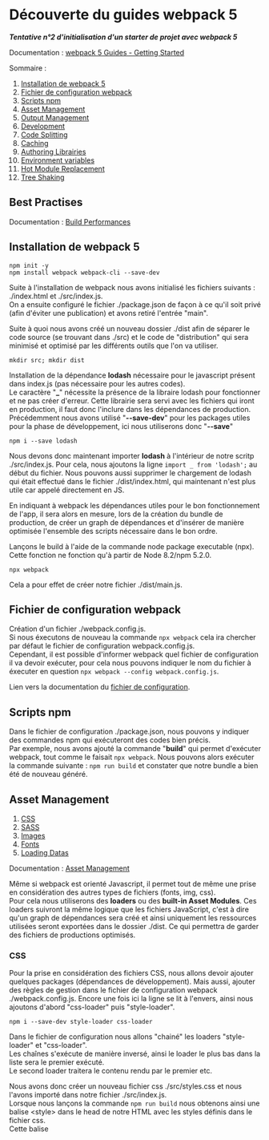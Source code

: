 # Découverte du guides webpack 5
***Tentative n°2 d'initialisation d'un starter de projet avec webpack 5***

Documentation : [webpack 5 Guides - Getting Started](https://webpack.js.org/guides/getting-started/)

Sommaire : 
1. [Installation de webpack 5](#installation-de-webpack-5)
2. [Fichier de configuration webpack](#fichier-de-configuration-webpack)
3. [Scripts npm](#scripts-npm)
4. [Asset Management](#asset-management)
5. [Output Management](#output-management)
6. [Development](#development)
7. [Code Splitting](#code-splitting)
8. [Caching](#caching)
9. [Authoring Librairies](#authoring-librairies)
10. [Environment variables](#environment-variables)
11. [Hot Module Replacement](#hot-module-replacement)
12. [Tree Shaking](#tree-shaking)

## Best Practises 

Documentation : [Build Performances](https://webpack.js.org/guides/build-performance/)

## Installation de webpack 5

```
npm init -y
npm install webpack webpack-cli --save-dev
```

Suite à l'installation de webpack nous avons initialisé les fichiers suivants : ./index.html et ./src/index.js.  
On a ensuite configuré le fichier ./package.json de façon à ce qu'il soit privé (afin d'éviter une publication) et avons
retiré l'entrée "main".

Suite à quoi nous avons créé un nouveau dossier ./dist afin de séparer le code source (se trouvant dans ./src) et le code
de "distribution" qui sera minimisé et optimisé par les différents outils que l'on va utiliser.  

```
mkdir src; mkdir dist
```

Installation de la dépendance **lodash** nécessaire pour le javascript présent dans index.js (pas nécessaire pour les autres codes).  
Le caractère "**_**" nécessite la présence de la libraire lodash pour fonctionner et ne pas créer d'erreur.
Cette librairie sera servi avec les fichiers qui iront en production, il faut donc l'inclure dans les dépendances de production.
Précédemment nous avons utilisé "**--save-dev**" pour les packages utiles pour la phase de développement, ici nous utiliserons donc "**--save**"

```
npm i --save lodash
```

Nous devons donc maintenant importer **lodash** à l'intérieur de notre scritp ./src/index.js. Pour cela, nous ajoutons la ligne `import _ from 'lodash';`
au début du fichier. 
Nous pouvons aussi supprimer le chargement de lodash qui était effectué dans le fichier ./dist/index.html, qui maintenant n'est plus utile car appelé 
directement en JS.  

En indiquant à webpack les dépendances utiles pour le bon fonctionnement de l'app, il sera alors en mesure, lors de la 
création du bundle de production, de créer un graph de dépendances et d'insérer de manière optimisée l'ensemble des scripts
nécessaire dans le bon ordre.  

Lançons le build à l'aide de la commande node package executable (npx).
Cette fonction ne fonction qu'à partir de Node 8.2/npm 5.2.0.

```
npx webpack
```

Cela a pour effet de créer notre fichier ./dist/main.js.

## Fichier de configuration webpack

Création d'un fichier ./webpack.config.js.  
Si nous éxecutons de nouveau la commande `npx webpack` cela ira chercher par défaut le fichier de configuration webpack.config.js.  
Cependant, il est possible d'informer webpack quel fichier de configuration il va devoir exécuter, pour cela nous pouvons
indiquer le nom du fichier à éxecuter en question `npx webpack --config webpack.config.js`.  

Lien vers la documentation du [fichier de configuration](https://webpack.js.org/configuration).

## Scripts npm

Dans le fichier de configuration ./package.json, nous pouvons y indiquer des commandes npm qui exécuteront des codes bien précis.  
Par exemple, nous avons ajouté la commande "**build**" qui permet d'exécuter webpack, tout comme le faisait `npx webpack`.
Nous pouvons alors exécuter la commande suivante : `npm run build` et constater que notre bundle a bien été de nouveau généré.  

## Asset Management
1. [CSS](#css)
2. [SASS](#sass)
3. [Images](#images)
4. [Fonts](#fonts)
5. [Loading Datas](#loading-datas)

Documentation : [Asset Management](https://webpack.js.org/guides/asset-management/)

Même si webpack est orienté Javascript, il permet tout de même une prise en considération des autres types de fichiers (fonts, img, css).  
Pour cela nous utiliserons des **loaders** ou des **built-in Asset Modules**.
Ces loaders suivront la même logique que les fichiers JavaScript, c'est à dire qu'un graph de dépendances sera créé et ainsi uniquement 
les ressources utilisées seront exportées dans le dossier ./dist. Ce qui permettra de garder des fichiers de productions optimisés.  

### CSS

Pour la prise en considération des fichiers CSS, nous allons devoir ajouter quelques packages (dépendances de développement).
Mais aussi, ajouter des règles de gestion dans le fichier de configuration webpack ./webpack.config.js.
Encore une fois ici la ligne se lit à l'envers, ainsi nous ajoutons d'abord "css-loader" puis "style-loader".  

```
npm i --save-dev style-loader css-loader
```

Dans le fichier de configuration nous allons "chainé" les loaders "style-loader" et "css-loader".  
Les chaînes s'exécute de manière inversé, ainsi le loader le plus bas dans la liste sera le premier exécuté.  
Le second loader traitera le contenu rendu par le premier etc.  

Nous avons donc créer un nouveau fichier css ./src/styles.css et nous l'avons importé dans notre fichier ./src/index.js.  
Lorsque nous lançons la commande `npm run build` nous obtenons ainsi une balise \<style\> dans le head de notre HTML avec les styles
définis dans le fichier css.  
Cette balise <style> est générée dynamiquement en Javascript. 

### SASS

Pour la prise en considération des fichiers SASS nous avons modifié légèrement l'arborescence du dossier ./src, en y ajoutant le dossier
./src/stylesheet/.  
Puis nous avons créé une arborescence de dossier pour l'exploitation optimisée de SASS (architecture 7-1).
Enfin nous avons ajouté les packages.

``` 
npm i --save-dev sass-loader sass
``` 

Nous avons ici besoin du package comprenant **Dart Sass** et non du package contenant **Node Sass**. Ce dernier ne supportant pas encore @use.
Bien sûr, nous avons aussi besoin du loader Sass qui permettra d'interpréter les fichiers .scss.
Si dans un projet, Dart Sass et Node Sass sont installé, il est possible d'informer webpack de la préférence d'usage dans le fichier de configuration. 

Si on run la commande `npm run build` nous pouvons voir que le JavaScript a donc créé une deuxième balise \<style\> dans lequel il y a inséré le SASS en minifié.  
Les valeurs en SASS ont bien surchargée les valeurs des propriétés en CSS.  

### Images

Comme dit plus haut, webpack contient déjà tout un tas de built-in Asset Modules, notament un permettant de gérer le chargement des images.
Pour l'utiliser il suffit de modifier le fichier de configuration de webpack en créant une nouvelle règle et en lui spécifiant le type d'asset.
Nous pouvons donc créer un nouveau dossier ./src/img contenant notre image test onepiece.svg.
Maintenant, pour pouvoir utiliser cette image, il ne nous resete plus qu'à l'importer dans le fichier ./src/index.js. `import onePieceLogo from './img/onePiece_2.svg';`.

Le comportement est le suivant : 
1. en JS, lors de l'import l'image va être traité (processed) et ajouté à notre dossier ./dist. La variable onePieceLogo contient donc l'URL finale vers l'image.
2. en CSS / SASS, le loader 'css-loader' va suivre un raisonnement similaire, il va reconnaître l'image comme une image locale et donc remplacé le chemin par le chemin final
décrit dans l'output du fichier de configuration.
3. en HTML, le loader 'html-loader' fonctionne exactement pareil. La balise image ressemblerait à `<img src="./onePiece_2.svg" />`.

> ❗ Pour le CSS comme pour le HTML comme ce sont des loaders qui analysent l'image, il n'y a pas besoin d'importer l'image dans le fichier ./src/index.js.

### Fonts

Les built-in Assets modules peuvent prendre en considération énormément de type de fichier différents, les fonts de caractères en font aussi parti.  
Pour cela, il suffit juste tout simplement d'adapter la regex du test aux extensions des fonts, comme ceci `test: /\.(woff|woff2|eot|ttf|otf)$/i,`.

Il ne reste plus qu'à insérer la font dans le fichier fonts.scss et le tour est joué !  
L'URL de la typo sera résolue exactement de la même façon que l'URL des images par l'Asset Management.  

> ❗ Pour les fichiers Sass, veillez à faire attention aux URLs relative, le point de départ de l'URL relative étant le niveau où se situe le fichier .scss qui
charge tous les autres. Cela vaut aussi pour les images.  

### Loading datas

Les fichiers JSON sont supportés nativement par Node, il n'y aura donc aucun package ni traitement particulier à effectuer pour les fichiers JSON.  
Cependant, pour les fichiers comment .XML ou .CSV/.TSV, il faudra installer des packages et donc créer de nouvelles règles de configuration.  
Les fichiers seront donc parcourru par les loaders qui renverront du JSON. 

```
npm install --save-dev csv-loader xml-loader
```

> ❗ Cependant il faut faire attention à la méthode d'importation du JSON, Node ne supporte nativement que la façon suivante `import data from './data.json'`. 
> Il est impossible d'effectuer un import ciblé du style `import { foo } from './data.json'`

## Output Management
1. [Wrapping up](#wrapping-up)
2. [Preparation](#preparation)
3. [HtmlwebpackPlugin](#htmlwebpackplugin)

Cette partie du guide étend la branche main.

Documentation : [Output Management](https://webpack.js.org/guides/output-management/)

Afin de traiter ce nouveau chapitre, nous allons faire un peu de ménage dans les fichiers ainsi que les dépendances.  

### Wrapping up

Suppressions de fichiers (csv, json, xml, svg, woff, ttf, css, sass) + suppressions des règles associées + màj du JS.

```
npm uninstall css-loader csv-loader sass sass-loader style-loader xml-loader
```

### Preparation

Une fois que les fichiers sont supprimés, nous créons un fichier ./src/print.js dans lequel nous définissons une fonction
qui sera utilisé à l'intérieur du fichier ./src/index.js.  
Nous pourrons nous servir de cette fonction en réalisant un import dans le fichier ./src/index.js.  

Ici, le guide invite à ajouter le script print.js à l'intérieur du HTML + ajouter un nouveau entryPoint dans le fichier de configuration.  
L'app fonctionnant sans, j'ai donc commenté ces ajouts.  

> ❗ Cependant, dans le cas de figure où nous pouvons avoir plusieurs points d'entrés, il est intéressant de souligner qu'il est possible de
> gérer le nom des fichiers qui seront exportés dnas l'option "**output**" à l'aide des **substitutions** \[strings\]. 

C'est maintenant que l'on commence à voir la problématique, si l'on modifie le nom de plusieurs points d'entrés, sachant qu'ils sont appelés en dur
dans le fichier HTML, alors cela pourrait poser des problèmes d'oublis ce que l'on ne souhaite pas.  
Pour résoudre ce problème nous allons chercher à exporter automatiquement le fichier HTML.

### HtmlwebpackPlugin

Documentation : [HtmlwebpackPlugin](https://github.com/jantimon/html-webpack-plugin)

Comme à chaque fois, installation de la dépendance + modification du fichier de configuration.

```
npm install --save-dev html-webpack-plugin
```

Lors de l'exécution de la commande `npm run build` un fichier ./dist/index.html sera généré. Si un fichier portant ce nom est déjà
présent dans le dossier alors celui-ci sera automatiquement écrasé !

> 💡 Lors de la préparation de ce chapitre nous avons vidé à la main le dossier ./dist. Ce qui peut vite être problématique si l'on ne fait 
> pas le ménage régulièrement dedans afin de ne garder uniquement les fichiers utiles.. ! webpack permet de nettoyer ce dossier avant chaque build
> grâce à un paramètre de l'option "**output**" `output.clean: true`.

## Development
1. [Sources maps](#source-maps)
2. [Choisir un outil de développement](#choisir-un-outil-de-developpement)

Cette partie du guide étend la branche outputManagement.

Documentation : [Development](https://webpack.js.org/guides/development/)

> 💡 Ce qui va suivre est uniquement pour la phase de développement, en aucun cas il faudra se servir des outils qui vont suivre
> en phase de production.

### Source maps

Documentation : [Source maps](https://webpack.js.org/configuration/devtool/)

L'un des défault des bundlers c'est l'empaquetage des fichiers. Nous pouvons partir de plusieurs fichiers (a/b/c.js) différents pour au final
n'en avoir plus qu'un seul, ici admettons bundle.js.  
Imaginons que le fichier b.js comporte une erreur, alors le tracking d'erreur pointera vers le fichier bundle.js et non vers b.js. 

Pour rendre le débuggage plus simple, JavaScript permet l'usage des source maps qui permettra de relier le code compilé aux fichiers d'origines.  
Ainsi, si une erreur ressort sur le fichier bundle.js et dont l'origine est b.js alors le source maps indiquera le fichier b.js. 

Il y a tout un tas d'option possible, qui sont accessibles dans la documentation ci-dessus. 
Ici nous utiliserons l'option `devtool: inline-source-map` que nous allons indiquer dans le fichier de configuration webpack.
Il permettra d'indiquer dans la console, le fichier ainsi que la ligne d'erreur.

### Choisir un outil de développement

Il existe différentes options afin de simplifier la vie lors de la phase de développement. 
En effet, cela peu sembler ennuyant d'avoir à build l'intégralité de l'app à chaque modification. 

1. [Le mode watch de webpack](#le-mode-watch-de-webpack)
2. [Le package webpack-dev-server](#le-package-webpack-dev-server)
3. [Le package webpack-dev-middleware](#le-package-webpack-dev-middleware)

Dans la plus part des cas nous utiliserons l'option webpack-dev-server.

#### Le mode watch de webpack

Vous pouvez demander à webpack d'observer les fichiers concernés par le graphique des dépendances (dependency graph). Ainsi, lorsque l'un de ses
fichiers sera mis à jours webpack ira chercher cette mise à jours mais ne rafraîchira pas l'ensemble des fichiers.  

Pour cela, il faut mettre en place un nouveau script dans le fichier ./package.json `"watch": "webpack --watch"`.

Lorsque webpack est en train d'observer votre dependency graph les commandes ne sont plus disponible sur le terminal en cours, car une action  
est toujours en cours. Pour quitter le processus il suffit de faire un Ctrl+C. Et de choisir l'option "O".

Si l'on exécute la commande `npm run watch` et que l'on tente d'utiliser le bouton. L'erreur précédemment ajouter au fichier ./src/print.js
se produit. Si l'on résout l'erreur, sauvegarde le fichier et que nous rafraîchissons le navigateur, nous pouvons observer que l'erreur 
a disparu. 

Cependant, cela peut paraître un peu embêtant de toujours devoir rafraîchir son navigateur...

#### Le package webpack-dev-server

Le package webpack-dev-server fournit un serveur web simple dont l'une des fonctionnalité principale est le **live reloading**. 

```
npm install --save-dev webpack-dev-server
```

Pour le bon fonctionnement de ce nouveau package nous devons modifier le fichier ./webpack.config.js afin de lui ajouter des informations autour du serveur afin que webpack aille bien chercher les fichiers contenus dans le dossier ./dist lors de l'exécution du package.

```
devServer: {
    contentBase: './dist'
}
```

Ajout d'un nouveau script dans ./package.json : `"start": "webpack serve --open"` avec l'option "**--open**" qui indique la volonté d'ouvrir un nouvel onglet lors de l'exécution du script. 

> Le package webpack-dev-server ne produit aucun fichier, il ne se sert que des fichiers compilés qu'il garde en mémoire et affiche pour émuler l'app. 

> webpack-dev-serv se sert de la variable "**output.path**" afin de monter l'url des fichiers. Il suit la règle suivante : `http://[devServer.host]:[devServer.port]/[output.publicPath]/[output.filename]`.

Ici nous ne voyons qu'une infime parti des options qu'offrent le package. 
Pour plus d'informations, [documentation webpack-dev-server](https://webpack.js.org/configuration/dev-server)

#### Le package webpack-dev-middleware

```
npm install --save-dev express webpack-dev-middleware
```

Le package webpack-dev-middleware est un wrapper qui émettra les fichiers compilés à un serveur.  
Cette fonctionnalité est déjà utilisée de manière interne dans webpack-dev-server, mais est rendu accessible à des packages externes grâce à webpack-dev-middleware.  

Pour l'exemple, nous aurons donc besoin du package webpack-dev-middleware et d'un serveur express.  

Pour le bon fonctionnement des packages, nous allons devoir renseigner plusieurs fichiers.  
1. le fichier ./webpack.config.js en y ajoutant la propriété `output.publicPath: '\'`
2. le fichier ./server.js avec toutes les options permettant au serveur de démarrer 
3. le fichier ./package.json afin de créer le nouveau script `"server": "node server.js"`

Ici à l'exécution, comme nous passons par un module de serveur externe à webpack nous devrons ouvrir de nous même un onglet du navigateur et attaquer le port :3000.

Documentation : [Hot Module Replacement](https://webpack.js.org/guides/hot-module-replacement/)

## Code splitting

Documentation : [code splitting](https://webpack.js.org/guides/code-splitting/)

Cette partie du cours reprends la branche "Output Management".

Le **code splitting** est l'une des fonctionnalité les plus intéressantes de webpack. Elle permet 
de diviser votre code en un nombre infini de briques / paquets différents qui peuvent être chargé à 
la demande ou en parallèle des autres paquets.  

Ce qui peut donc être utilisé pour optimiser un projet en séparant les briques autonomes (création 
de bundles plus petits, contrôle du chargement des ressources => optimisation du temps de chargement).  

Il y a trois approches différentes autour du "code splitting" : 
1. [**les points d'entrées (entry points)**](#entry-point) qui sépare le code manuellement en déclarant des entrées (entry)
2. [**Prevent duplication**](#prevent-duplication) qui utilise les [Entry dependencies](https://webpack.js.org/configuration/entry-context/#dependencies) ou le [SplitChunksPlugin](https://webpack.js.org/plugins/split-chunks-plugin/) qui permettent de dédoublonner et diviser les gros morceaux de codes (chunks).
3. [**Dynamic imports**](#dynamic-imports) qui divise le code à l'aide des imports à l'aides d'inline functions appelées dans les modules.

#### Entry Points

C'est la façon la plus facile et la plus intuitive de pratique le code splitting. 
Cependant, c'est aussi la façon la moins autonomes et demandant donc de la configuration manuelle.  
Elle possède aussi de nombreux pièges que nous allons voir. 

Créons le fichier ./src/another-module.js dans lequel nous allons utiliser lodash pour logger un texte dans la console, puis définissons notre nouveau point d'entrée dans le fichier ./webpack.config.js.

Buildons le bundle à l'aide de la commande `npm run build`.

> ❗ Si nous observons le code obtenus pour les 2 fichiers ./dist/index.bundle.js et ./dist/another-module.js nous pouvons constater le chargement de lodash dans les deux modules. 
> Ceci représente l'un des pièges de l'utilisation des entry points.

#### Prevent duplication

##### Entry dependencies

Pour éviter cela il existe une option dans webpack qui s'appelle "**dependOn**" qui permet de partager certains module entre plusieurs points d'entrées.  

Documentation : [dependOn](https://webpack.js.org/configuration/entry-context/#dependencies)

```
entry {
    index: {
        import: './src/index.js',
        dependOn: 'shared'
    },
    another: {
        import: './src/another-module.js',
        dependOn: 'shared'
    },
    shared: 'lodash'
}
```

Lorsque plusieurs point d'entrées sont utilisées dans une même page, il est nécessaire d'ajouter une deuxième option au fichier ./webpack.config.js afin d'éviter les [erreurs](https://bundlers.tooling.report/code-splitting/multi-entry/) : 

```
optimization: {
    runtimeChunk: 'single'
}
```

Cette modification a pour effet de créer deux nouveaux fichiers lors du build ./dist/runtime.bundle.js et ./dist/shared.bundle.js. 

> 💡 Même si il est possible d'utiliser plusieurs points d'entrées pour une même page, il est cependant déconseillé de le faire. 
> Il est préférable de réaliser plusieur imports dans un même point d'entrée. 

```
entry: {
    page: ['./src/index.js', './src/another-module.js']
}
```

##### SplitChunksPlugin

Documentation : [SplitChunksPlugin](https://webpack.js.org/plugins/split-chunks-plugin/)

Ce plugin nous permet d'identifier les dépendances communes et de les exporter dans des scripts différents, soit à l'intérieur d'un point d'entrée déjà existant soit dans un morceau de code à part entière. 

Faisons marche arrière et revenons avec deux points d'entrées différents.  
Puis ajoutons l'option `optimization: { splitChunksPlugin: { chunks: 'all' } }` au fichier ./webpack.config.js.  

Lors du build nous allons avoir la génération de 3 fichiers JS différents : ./dist/index.bundle.js, ./dist/another.bundle.js et le fichier JS contenant lodash.

Il existe d'autres loaders permettant de gérer la séparation du code, [mini-css-extract-plugin](https://webpack.js.org/plugins/mini-css-extract-plugin) pour le CSS par exemple.

#### Dynamic imports

Deux méthode différentes de gérer l'import dynamique / code splitting via webpack.  
La manière hérité des versions antérieurs de webpack (déconseillée) : **require.ensure** et **import()**, qui est la syntaxe conforme à ECMAScript.

> ❗ Warning 
L'appel de la fonction import() utilise les Promises. Donc, si on utilise la fonction pour des projets ayant comme cible des anciens navigateurs. 
Il faut veiller à mettre en place les polyfills nécessaire ([**es6-promise](https://github.com/stefanpenner/es6-promise) ou [**promise-polyfill](https://github.com/taylorhakes/promise-polyfill))

Pour commencer, nous nettoyons les fichiers ./webpack.config.js et nous supprimons le fichier ./src/another-module.js.  
Enfin, nous éditons le fichier ./src/index.js afin de lui faire importer de manière dynamique (à l'aide des Promises) le module lodash.

> 💡 Tips  
Il est possible de fournir une [**expression dynamique**](https://webpack.js.org/api/module-methods/#dynamic-expressions-in-import) à la fonction *import()* lorsque vous 
aurez besoin du chargement d'un module en fonction d'une variable qui sera calculé plus tard. (ex: chargement des fichiers de traductions de langues en fonction de la 
langue du navigateur de l'utilisateur).

### Prefetching / Preloading modules

Depuis webpack 4.6.0 nous pour profiter du support de **prefetching** (pré-récupération) et du **preloading** (pré-chargement).  
En utilisant ces instructions en ligne (*inline directives*) lorsque l'on déclare notre import() permet à webpack de renseigner au 
navigateur des indifications autour des ressources (*Resource Hint*) :
1. **prefetch** : la ressource est probablement nécessaire pour un besoin futur (*for some navigation in the future*)
2. **preload** : la ressource est nécessaire au sein de la navigation actuelle (*during the current navigation*)  

> 💡 Tips 
webpack ajoutera les indications de pré-récupération après que le chargement global du parent sera terminé ! Le prefetching n'impact 
donc pas le chargement du contenu de la page actuelle. Il attend que le navigateur soit inactif (*idle*).  

L'indication de pré-chargement possède tout un tas (*has a bunch*) de différences avec la pré-récupération : 
- un bout de code à pré-charger (*a preloaded chunk*) se chargera en parallèle du code parent =/= un bout de code à pré-récupérer 
se chargera après que le code parent soit entièrement chargé
- un bout de code à pré-charger a une importance moyenne et donc commence à se charger immédiatement =/= un bout de code à pré-récupérer 
se chargera une fois que le navigateur sera inactif
- un bout de code à pré-charger peut être instantanément utilisé par le code parent =/= un bout de code à pré-récupérer pourra être utilisé 
n'importe quand à l'avenir !
- le [support des navigateurs](https://www.machmetrics.com/speed-blog/guide-to-browser-hints-preload-preconnect-prefetch/) est différents entre les deux (rel = prefetch / rel = preload)

Exemple avec prefetch : `import(/* webpackPrefetch: true */ './path/to/LoginModal.js');` nous donnera `<link rel="prefetch" href="login-modal-chunk.js">`.  

Exemple avec preload : `import(/* webpackPreload: true */ 'ChartingLibrary');` nous donnera `<link rel="preload" href="ChartingLibrary.js">`. 
Imaginons, une page simple et rapide à charger, donc l'un des composant (*component: chartComponent*) nécessiterait le chargement d'une grosse librairie (*library: chartingLibrary*). Si la page a fini de s'afficher et de se charger avant que le chargement de la librairie soit terminé, alors cette page affichera 
un loader (*LoadingIndicator*) jusqu'à ce que le chargement de la librairie soit terminé.

> ❗ Warning 
Mal utiliser la fonctionnalité **preload** de webpack peut entraîner à l'inverse de sérieux ralentissement du chargement des pages. 
Il faut donc l'utiliser avec précautions.  

### Bundle Analysis

Une fois que vous avez commencé à séparer efficacement votre code, il peut s'avérer utile d'analyser le rendu et de vérifier comment les modules 
se sont comporter pendant l'export (*where modules have ended up*).  
Pour cela il existe de nombreux outils, dont l'[**outil officiel d'analyse de webpack**](https://github.com/webpack/analyse).  
Mais il existe aussi de nombreux outils communautaires à essayer : 
- [**webpack-chart**](https://alexkuz.github.io/webpack-chart/) : avec des diagrammes pour visualiser les stats de webpack
- [**webpack-visualizer**](https://chrisbateman.github.io/webpack-visualizer/) : visualise et analyse l'ensemble du bundle afin d'observer quel 
module nécessiterait éventuellement d'être optimisé / fragmenté car utilisant trop volumineux. 
- [**webpack-bundle-analyzer**](https://github.com/webpack-contrib/webpack-bundle-analyzer) : un plugin et un utilitaire de CLI qui représente le contenu 
du bundle de manière pratique (arborescence zoomable)
- [**webpack bundle optimize helper**](https://webpack.jakoblind.no/optimize) : analyseur de bundle qui émet des possibilité d'améliorations pour réduire la 
taille du bundle global. 
- [**bundle-stats**](https://github.com/bundle-stats/bundle-stats) : génère un rapport autour du bundle (taille, assets, modules) et compare le résultat avec 
différents builds. 

Pour poursuivre ce chapitre : [**lazy loading**](#lazy-loading) et [**caching**](#caching).

## Caching
1. [**Output Filenames**](#output-filenames)
2. [**Extracting Boilerplate**](#extracting-boilerplate)
3. [**Module Identifiers**](#module-identifiers)

webpack permet d'empaqueter nos applications modulaires permettant ainsi d'obtenir un dossier ./dist.  
Une fois que le contenu de ce dossier est déposé sur un serveur, un client (ex: browser) pourra ainsi accéder à ce serveur et donc à notre site et 
ses assets.  
Cette dernière étape peut-être complexe, en effet les navigateur utilisent une technique appelé le **caching** permettant aux sites de se charger plus 
vite en diminuant le traffic non essentiel.  
Seulement, ça peut poser problème lorsque l'on tente de mettre une nouvelle version de notre code en ligne !

La suite du guide, va donc se concentrer sur la configuration nécessaire à webpack afin de s'assurer que les fichiers produits lors de la compilation 
pourront rester dans le cache à moins que leur contenu n'ait changé. 

### Output Filenames

Nous le savons déjà l'option "**output**" du fichier ./webpack.congif.js possède un paramètre "**filename**" que l'on peut configurer à l'aide d'éléments de [**substitutions**](https://webpack.js.org/configuration/output/#outputfilename).  
Ainsi, le substitut \[contenthash] permet d'indiquer un hash unique basé sur le contenu de l'asset. A chaque mise à jour, cette valeur va donc changer.  
Allons donc modifier l'option "**output.filename**" et transformons la en `output.filename : [name].[contenthash].js`, ainsi si nous possédons plusieurs points d'entrée 
(*entry points*) nous obtiendrons des noms de fichiers différents + nous obtiendrons des noms de fichiers différents si le point d'entrée a été mis à jour.  

Si aucune modification n'est effectué sur le fichier, la valeur du hash \[contenthash] ne devrait pas évoluer, cependant cela peut arriver.  
En effet, webpack inclut dans les fichiers des points d'entrée des éléments courant (*boilerplate*) comme le **runtime** et le **manifest**, ce qui fait donc évoluer la valeur 
de leur hash.  

Cela n'est pas le cas sur toutes les versions de webpack, cependant, nous allons voir comment éviter cela. 

### Extracting Boilerplate

Comme nous l'avons appris dans la [**partie précédente autour du code splitting**](#code-splitting), l'utilisation du plugin [**SplitChunksPlugin](https://webpack.js.org/plugins/split-chunks-plugin/) peut être utilisé pour séparer les modules dans des bundles différents. En associant la valeur "**single**" à l'option "**optimization.runtimeChunk**" webpack fournit donc une fonctionnalité permettant de séparer le code runtime du reste.

```
./webpack.config.js

optimization: {
    runtimeChunk: 'single'
}
```

Si on exécute la fonction `npm run build` nous pourrons observer la création d'un nouveau fichier "**./dist/runtime.\[hash].js**" ainsi que le fichier "**./dist/main.\[hash].js**".

Nous l'avons aussi vu dans la partie précédente, il est préférable d'extraire les bouts de codes (*chunks*) qui sont externes à notre développement (ex: lodash, react etc.).  
En effet, ceux-ci sont moins amené à évoluer et il est donc préférable de les laisser en cache. 
Pour cela nous allons utilisé l'option "**cacheGroups**" du "**SplitChunksPlugin**". 

```
./webpack.config.js

optimization: {
    runtimeChunk: 'single', 
    splitChunks: {
        cacheGroups: {
            vendor: {
                test: /[\\/]node_modules[\\/]/,
                name: 'vendors',
                chunks: 'all'
            }
        }
    }
}
```

Si on exécute de nouveau la commande `npm run build` nous pouvons voir que notre fichier ./dist/vendors.node_modules_lodash.js a été renommé en ./dist/vendors.\[hash].js.  
Ainsi, nous nous retrouvons plus qu'avec un seul fichier **vendors** pour toutes les modules nodes chargés dans le projet.

Si jamais nous souhaitons obtenir 1 fichier par fournisseur (*vendor*) nous pouvons remettre la configuration suivante : 

```
./webpack.config.js

optimization: {
    runtimeChunk: 'single', 
    splitChunks: {
            chunks: 'all'
        }
    }
}
```

### Module Identifiers

Pour cette partie nous avons besoin d'un nouveau module ./src/print.js.
Nous devons ajouter l'import de ce module dans le fichier ./src/index.js, dans ce même fichier nous allons indiquer qu'au clic sur l'élément généré 
nous appelerons la fonction importée du module print.js. 

Il y a deux résultats possibles, en fonction de la façon d'importer le module que nous utilisons : 
- si nous utilisons la dernière méthode vu dans le chapitre [**code splitting: dynamic imports**](#dynamic-imports) nous verrons qu'un fichier supplémentaire est généré ./dist/src_print.\[hash].js  
- si nous utilisons la méthode simple `import Print from './print.js'` alors le module print.js sera fusionné lors de la compilation dans le fichier ./dist/main.\[hash].js.

Pour expérimenter la section module identifiers, nous sommes obligé d'opter pour la seconde méthode, ainsi nous verrons l'impact qu'aura la modification du fichier ./src/print.js sur la compilation du fichier ./dist/main.\[hash].js.

L'impact attendu est le suivant, lors du build le hash de nos 3 fichiers ./dist/\[main|vendors|runtime].\[hash].js va changer.  
Pour les fichiers main et runtime, c'est logique, cependant le hash du fichier vendors ne devrait pas avoir évolué.  
Lors de mon test de suivi du guide, je n'ai pas constaté de variation du hash des fichiers \[vendors|runtime], nous allons tout de même voir 
comment bloquer la variation pour le fichier ./dist/vendors.\[hash].js. 

Pour cela nous avons besoin d'ajouter un paramètre à l'option "**optimization**" : `optimization.moduleIds: 'deterministic'`.  
Maintenant, malgré les changements de notre code local le hash du fichier ./dist/vendors.js ne devrait varier.  
Pour cela il suffit simplement d'essayer d'éditer le fichier ./src/index.js en enlevant l'import et le call de la fonction du fichier ./src/print.js, ainsi 
nous devrions voir varier le hash des fichiers ./dist/\[main|runtime].\[hash].js mais pas celui du fichier ./dist/vendors.\[hash].js.

## Authoring Librairies

Documentation : [**Authoring Librairies**](https://webpack.js.org/guides/author-libraries/)

Nous n'allons pas aborder ce contenu trop spécifique.

## Environment Variables

Documentation : 
1. [**Environment Variables**](https://webpack.js.org/guides/environment-variables/)
2. [**Environment Variables - Options**](https://webpack.js.org/api/cli/#environment-options)

Afin de différencier les différents états d'avancée du projet (production/dévelopement) dans le fichier ./webpack.config.js, il est conseillé d'utiliser les variables d'environnement.

La commande webpack liée à ce type de paramétrage est la commande `npx webpack --env" à laquelle on peut passer autant d'options que l'on désire.

Il existe 3 variables d'environnement pré-définies : 
1. `WEBPACK_SERVE` qui vaut **true** si la commande `serve|s` est utilisée
2. `WEBPACK_BUILD` qui vaut **true** si la commande `build|bundle|b` est utilisée
3. `WEBPACK_WATCH` qui vaut **true** si la commande `--watch|watch|w` est utilisée

Pour éviter de faire face à des oublies de déclaration de variable d'environnement personnalisée, il est préférable d'utiliser les variables pré-définies. 

## Hot Module Replacement

1. [**Activation du HMR**](#activation-du-hmr)
2. [**Gotchas**](#gotchas)
3. [**HMR with Stylesheets**](#hmr-with-stylesheets)

Documentation : 
1. [**Hot Module Replacement - Guides**](https://webpack.js.org/guides/hot-module-replacement/)
2. [**Hot Module Replacement - Concept**](https://webpack.js.org/concepts/hot-module-replacement/)
3. [**Hot Module Replacement - API**](https://webpack.js.org/api/hot-module-replacement/)

La fonctionnalité **Hot Module Replacement** est l'une des plus utile qu'offre webpack. Elle permet à tout type de modules d'être mis à jour 
en temps réel sans avoir besoin d'un rafraîchissement du navigateur.  
La page de la documentation *guides* se focus sur l'implémentation, tandis que la page sur le *concept* donne plus de détails sur le fonctionnement 
en lui-même de HMR. 

> ❗ HMR n'est pas prévu à l'usage d'une application en mode production (voir [**production building guide**](https://webpack.js.org/guides/production)).  

Pour tester le HMR, nous allons mettre remettre en place l'environnement tel qu'il était pour le chapitre [**6. Developpement**](#development).

### Activation du HMR

Cette fonctionnalité est intéressante de par son efficacité sur notre productivité. Tout ce qu'il reste à faire pour l'activer est de modifier le fichier
*./webpack.config.js* et d'utiliser le plugin par défaut de webpack pour le HMR.  
Nous ne gardons qu'un seul point d'entrée, avec ./src/index.js et nous ajoutons l'option `devServer.hot: true`.

> 💡 Il est possible de modifier le fichier de configuration de webpack en ligne de commande, via la commande `npm webpack serve --hot-only`.

Ensuite, nous devons insérer le code suivant dans le fichier *./src/index.js*, afin de pouvoir détecter les modifications sur le fichier ./src/print.js. 

```
if (module.hot) {
    module.hot.accept('./print.js', function() {
        console.log('Accepting the updated printMe module!');
        printMe();
    })
}
```

Maintenant, si nous exécutons le serveur à l'aide de la commande `npm run start` et qu'en parallèle nous modifions le fichier *./src/print.js*, nous pouvons voir le message 
**'Accepting the updated printMe module!'** dans la console et observer que le HMR a bien détecté une màj sur le fichier. 

### Gotchas

Nous savons que le fichier *./src/print.js* sert de base à l'export de la fonction print(), à laquelle on accède en cliquant sur le noeud qui a été inséré dans notre DOM.  
Seulement, lorsque nous cliquons sur cet élément du DOM nous voyons que celui-ci exécute toujours l'ancienne fonction print().  
Cela se produit tout simplement car le gestionnaire d'événement de l'élément du DOM est toujours lié à l'ancienne fonction print().

> ❗ A ce niveau du guide je fais face à un problème assez particulier, lorsque je rafraîchis le fichier ./src/print.js, aucun problème. La console m'indique la
mise à jours correctement.  
> Seulement, lorsque je mets à jours le fichier ./src/index.js, cela m'affiche un warning dans la console "*\[HMR\] Error: Aborted because 138 is not accepted*" et lance
un reload complet de l'app.  

Pour isoler ce problème et stopper le rafraîchissement il est possible d'indiquer à webpack de ne pas reload l'app en modifiant le paramètre `hot: true` en 
`hotOnly: true`.  
Ainsi, le navigateur ne reload pas l'app et on peut débugger convenablement. 

Il existe deux API pour la gestion du HMR, la [**Module API**](https://webpack.js.org/api/hot-module-replacement/#module-api) et la [**Management API**](https://webpack.js.org/api/hot-module-replacement/#management-api).  
C'est dans la **Module API** qu'est référencé la fonction *module.hot.accept()* que l'on utilise dans le fichier ./src/index.js. 

La fonction s'écrit de la sorte : 
```
module.hot.accept(
  dependencies, // Either a string or an array of strings
  callback, // Function to fire when the dependencies are updated
  errorHandler // (err, {moduleId, dependencyId}) => {}
);
```

Afin de clarifier le code du warning nous pouvons changer la valeur de la propriété `optimization.moduleIds = 'named'` à la place de '*deterministic*'.
Ainsi, nous n'avons plus l'ID du module dans le warning mais le fichier en cause du warning.

[**Suite du problème**](https://blog.nativescript.org/deep-dive-into-hot-module-replacement-with-webpack-part-two-handling-updates/)  
[**Fonction module.hot.dispose()**](https://www.javascriptstuff.com/webpack-hmr-tutorial/)

On comprend donc qu'il faut utiliser la fonction `module.hot.accept` en mode **self** + gérer les dépendences pour le fichier *./src/index.js*. 

Le mode self de la fonction va regénérer le fichier mais cela entraîne un autre problème. Dans l'état, nous nous retrouvons avec une ligne *Hello webpack Hot Module Replacement* par refresh du fichier *./src/index.js*.  
Ce problème correspond donc bien à la problématique souligné par ce chapitre du guide.  
Pour résoudre ce problème, nous devons maintenant utiliser la fonction `module.hot.dispose` et modifier légèrement le code de notre fichier 
*./src/index.js* afin que l'élément que l'on insère soit contenu dans une variable.  
Le code définitif et fonctionnel s'écrit donc ainsi : 

``` 
if (module.hot) {
    //Self
    module.hot.dispose(function() {
        element.parentNode.removeChild(element);
      });
    module.hot.accept();

    //Dependencies 
    module.hot.accept(
        './print.js', 
        function() {
            console.log('Accepting the updated printMe module!');
            element.parentNode.removeChild(element);
            getComponent().then((component) => {
                document.body.appendChild(component);
            });
        },
        (err, {moduleId, dependencyId}) => {
            console.log('Erreur : ', err, moduleId, dependencyId);
        }
    );
}
``` 

### HMR with Stylesheets

La gestion du HMR avec les feuilles de styles est simplifié par l'usage de ce que l'on appelle des loaders : **css-loader** et **style-loader**.  
Installons-les via la commande `npm install --save-dev style-loader css-loader`.

Il faut maintenant configurer le fichier *./webpack.config.js* afin d'informer webpack de l'utilisation de ces deux loaders dans la gestion 
des fichiers *.css.  
Pour cela il suffit d'ajouter une règle de gestion : 

```
module: {
    rules: [
    {
        test: /\.css$/,
        use: ['style-loader', 'css-loader'],
    },
    ],
},
```

Les loaders s'écrivent de la droite vers la gauche, d'abord nous utiliserons donc le loader **css-loader**, qui traitera le contenu CSS, puis 
le contenu sera alors de nous traité par le loader **style-loader**.  

Il ne nous reste plus qu'à créer un fichier *./src/style.css* et à l'importer dans le fichier *./src/index.js* (`import './styles.css'`);

### Other Code and Frameworks

[**Lien vers le paragraphe sur les loaders React, Vue... disponibles**](https://webpack.js.org/guides/hot-module-replacement/#other-code-and-frameworks)

## Tree Shaking

[**Documentation**](https://webpack.js.org/guides/tree-shaking/)  
[**Définition MDN du Tree Shaking**](https://developer.mozilla.org/fr/docs/Glossary/Tree_shaking)

1. [**Add a Utility**](#add-a-utility)
2. [**Mark the file as side-effect-free**](#mark-the-file-as-side-effect-free)
3. [**Clarifying tree shaking and sideEffects**](#clarifying-tree-shaking-and-sideeffects)

Le principe de Tree Shaking est simple : détection du code / des modules non utilisés et suppression de ce code lors du bundling par webpack.  
En ES6, cela repose sur les états import et export entre fichiers JS.  

La version 2 de webpack arrivait avec un support intégré (built-in support) du tree shaking (détection de la non-utilisation de modules exportés).  
La version 4 de webpack a étendu cette capacité en fournissant au compilateur des indices via la propriété "**sideEffects**" du fichier *./package.json*.  
Cette nouvelle propriété permet d'indiquer au compilateur quels fichiers sont "purs" et donc que le compilateur peut supprimer du process de 
compilation si il détecte qu'ils ne sont pas utilisés.  

### Add a Utility

Nous allons légèrement modifié les fichiers en présence dans le projet : 
1. suppression du fichier *./src/print.js*
2. suppression de l'import de lodash dans le fichier *./src/index.js*
3. ajout du fichier *./src/math.js* 
4. ajout de la propriété `optimization.usedExports:true` dans le fichier *./webpack.config.js* 

> A ce stade du chapitre Tree Shaking, la fonctionalité ne semblait pas fonctionner correctement.  
> L'export de la fonction non-utilisé square se faitait dans la console alors qu'en apparence elle n'aurait pas dû.  

Dans le fichier *./src/index.js*, nous n'importons uniquement que la fonction **cube** du module *./src/math.js*.  
Ce qui devrait avoir pour effet, dans le fichier compilé *./dist/main.js* de laisser apparaître ce genre de code : 

``` 
/* unused harmony export square */
/* harmony export (immutable) */ __webpack_exports__['a'] = cube;
```

Ce n'est pas le cas dans la console (devTools de Chrome), ce que je pensais.  
Seulement, lorsque l'on fait un `npm run build` et que l'on génère le fichier *./dist/main.\[hash\].js* on peut observer le comportement 
que l'on a montré ci-dessus.

Cependant, nous pouvons observer dans ce fichier généré que la fonction *square()* n'est pas importé mais pourtant incluse dans le bundle.  
Ceci va être corrigé dans les parties suivantes. 

### Mark the file as side-effect-free

Dans un monde 100% compatibile avec ES6, l'identification des effets secondaires (*side-effect*) est simple. Seulement, comme nous n'en 
sommes pas encore là, il est nécessaire de fournir des indices aux compilateur de webpack sur la "pureté" du code. 

Nous pouvons le faire en ajoutant une nouvelle propriété à notre fichier *./package.json*, la propriété **sideEffects**. 

Si notre code d'application ne contient aucun effet secondaire, il nous est alors possible de fournir la valeur **false** à la propriété 
afin d'indiquer à webpack qu'il peut, de manière totalement sûre, supprimer les bouts de codes non-utilisés.

```
{
    name: 'webpack-guides', 
    sideEffects: false,
    [...]
}
```

> 💡 Est considéré comme "side-effect" un code qui possède un comportement spécial lorsque celui-ci est importé, autre que d'exposer une 
ou plusieurs importations.  
> Les polyfill, par exemple, affectent la portée globale d'un code (*global scope*) et ne fournissent généralement par d'importation. 

Si jamais certains de vos bouts de code / modules comporte des effets secondaires, il suffit de remplacer la valeur **false** par un 
array `"sideEffects": ["./src/some-side-effectful-file.js"]`.  
Cette propriété accepte les modèles glob simple (*simple glob patterns*) en entrée pointant ainsi vers les fichiers jugés pertinents. 
L'utilisation de [**glob-to-regexp**](https://github.com/fitzgen/glob-to-regexp) permet donc le support de ce genre de chaîne de caractère 
"***.css**" pour cibler l'intégralité des fichiers CSS de toute l'arborescence du projet. (Supports: *, **, {a,b}, \[a-z\])

Pour finir sur la propriété "sideEffects", elle peut aussi être configurer à l'aide des options [**module.rules**](https://webpack.js.org/configuration/module/#rulesideeffects).

### Clarifying tree shaking and sideEffects

Les optimisations [**sideEffects**](https://webpack.js.org/configuration/optimization/#optimizationsideeffects) et [**usedExports**](https://webpack.js.org/configuration/optimization/#optimizationusedexports) (aussi connu sous le nom de tree shaking), sont deux choses bien différentes.  

1. **sideEffects** est bien plus efficace puisqu'elle permet de sauter des modules / fichiers entiers, ainsi que leurs sous-fichiers / dépendences (*subtree*).  
2. **usedExports** s'appuie sur [**Terser**](https://github.com/terser-js/terser) pour détecter les effets secondaires à l'intérieur des fichiers 
à l'aide des instructions (commentaires). Il s'agit d'une tâche complexe par rapport à la simple déclaration de la propriété **sideEffects**. Elle 
ne peut pas non plus sauter les sous-fichiers / dépendences puisqu'il est défini dans les specs que les effets secondaires doivent tous être évalués. 

En effet, de par l'aspect dynamique du code JavaScript il est très dur pour Terser de parfois jauger si la suppression d'un bout de code 
aura des effets secondaires ou non.  
Pour cela, nous pouvons l'aider à l'aide de l'annotation `/*#\__PURE\__*/` qui déclare (*flag*) une déclaration (de fonction) comme étant sans effets-
secondaires. 